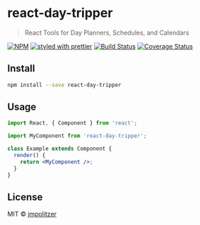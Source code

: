 # react-day-tripper

> React Tools for Day Planners, Schedules, and Calendars

[![NPM](https://img.shields.io/npm/v/react-day-tripper.svg)](https://www.npmjs.com/package/react-day-tripper) [![styled with prettier](https://img.shields.io/badge/styled_with-prettier-ff69b4.svg)](https://github.com/prettier/prettier) [![Build Status](https://travis-ci.com/jmpolitzer/react-day-tripper.svg?branch=master)](https://travis-ci.com/jmpolitzer/react-day-tripper) [![Coverage Status](https://coveralls.io/repos/github/jmpolitzer/react-day-tripper/badge.svg?branch=master)](https://coveralls.io/github/jmpolitzer/react-day-tripper?branch=master)

## Install

```bash
npm install --save react-day-tripper
```

## Usage

```jsx
import React, { Component } from 'react';

import MyComponent from 'react-day-tripper';

class Example extends Component {
  render() {
    return <MyComponent />;
  }
}
```

## License

MIT © [jmpolitzer](https://github.com/jmpolitzer)
